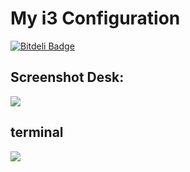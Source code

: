 # My i3 Configuration 


[![Bitdeli Badge](https://d2weczhvl823v0.cloudfront.net/magdeoz/i3-arch-config/trend.png)](https://bitdeli.com/free "Bitdeli Badge")

## Screenshot Desk:
![](https://raw.githubusercontent.com/magdeoz/i3-Arch-config/master/screen/2016-03-18-171115_1366x768_scrot.png)

## terminal
![](https://raw.githubusercontent.com/magdeoz/i3-Arch-config/8fca44003f79084d8d1ad498c84d490d86413ea3/screen/Captura%20de%20pantalla%20de%202016-03-19%2015-34-01.png)
